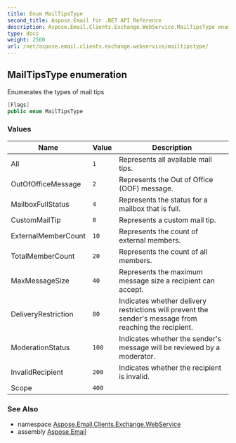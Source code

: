 ```yaml
---
title: Enum MailTipsType
second_title: Aspose.Email for .NET API Reference
description: Aspose.Email.Clients.Exchange.WebService.MailTipsType enum. Enumerates the types of mail tips
type: docs
weight: 2560
url: /net/aspose.email.clients.exchange.webservice/mailtipstype/
---
```

## MailTipsType enumeration

Enumerates the types of mail tips

```csharp
[Flags]
public enum MailTipsType
```

### Values

| Name | Value | Description |
| --- | --- | --- |
| All | `1` | Represents all available mail tips. |
| OutOfOfficeMessage | `2` | Represents the Out of Office (OOF) message. |
| MailboxFullStatus | `4` | Represents the status for a mailbox that is full. |
| CustomMailTip | `8` | Represents a custom mail tip. |
| ExternalMemberCount | `10` | Represents the count of external members. |
| TotalMemberCount | `20` | Represents the count of all members. |
| MaxMessageSize | `40` | Represents the maximum message size a recipient can accept. |
| DeliveryRestriction | `80` | Indicates whether delivery restrictions will prevent the sender's message from reaching the recipient. |
| ModerationStatus | `100` | Indicates whether the sender's message will be reviewed by a moderator. |
| InvalidRecipient | `200` | Indicates whether the recipient is invalid. |
| Scope | `400` |  |

### See Also

* namespace [Aspose.Email.Clients.Exchange.WebService](../../aspose.email.clients.exchange.webservice/)
* assembly [Aspose.Email](../../)


